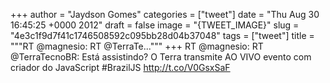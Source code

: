 
+++
author = "Jaydson Gomes"
categories = ["tweet"]
date = "Thu Aug 30 16:45:25 +0000 2012"
draft = false
image = "{TWEET_IMAGE}"
slug = "4e3c1f9d7f41c1746508592c095bb28d04b37048"
tags = ["tweet"]
title = """RT @magnesio: RT @TerraTe..."""
+++
RT @magnesio: RT @TerraTecnoBR: Está assistindo? O Terra transmite AO VIVO evento com criador do JavaScript #BrazilJS http://t.co/V0GsxSaF
